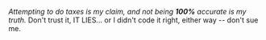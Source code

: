 *Attempting to do taxes is my claim, and not being **100%** accurate is my truth.*
Don't trust it, IT LIES... or I didn't code it right, either way -- don't sue me.
